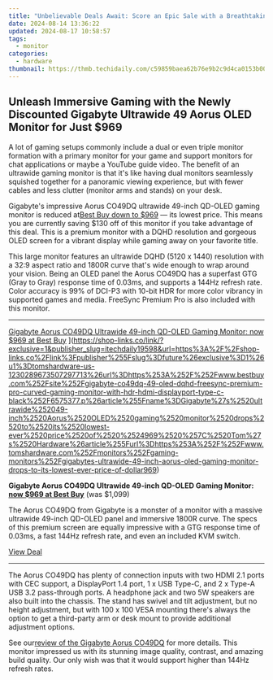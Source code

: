 ```yaml
---
title: "Unbelievable Deals Await: Score an Epic Sale with a Breathtakingly Vivid, 49-Inch Samsung OLED UltraWide Display for Just $600 Less"
date: 2024-08-14 13:36:22
updated: 2024-08-17 10:58:57
tags:
  - monitor
categories:
  - hardware
thumbnail: https://thmb.techidaily.com/c59859baea62b76e9b2c9d4ca0153b00cb09d30878de29f39ee73ceaf892e01a.jpg
---
```


## Unleash Immersive Gaming with the Newly Discounted Gigabyte Ultrawide 49 Aorus OLED Monitor for Just $969

A lot of gaming setups commonly include a dual or even triple monitor formation with a primary monitor for your game and support monitors for chat applications or maybe a YouTube guide video. The benefit of an ultrawide gaming monitor is that it's like having dual monitors seamlessly squished together for a panoramic viewing experience, but with fewer cables and less clutter (monitor arms and stands) on your desk.

 Gigabyte's impressive Aorus CO49DQ ultrawide 49-inch QD-OLED gaming monitor is reduced at[Best Buy down to $969](https://shop-links.co/link/?exclusive=1&publisher_slug=itechdaily19598&url=https%3A%2F%2Fshop-links.co%2Flink%3Fpublisher%255Fslug%3Dfuture%26exclusive%3D1%26u1%3Dtomshardware-us-7276830968368910292%26url%3Dhttps%253A%252F%252Fwww.bestbuy.com%252Fsite%252Fgigabyte-co49dq-49-oled-dqhd-freesync-premium-pro-curved-gaming-monitor-with-hdr-hdmi-displayport-type-c-black%252F6575377.p%26article%255Fname%3DGigabyte%27s%2520ultrawide%252049-inch%2520Aorus%2520OLED%2520gaming%2520monitor%2520drops%2520to%2520its%2520lowest-ever%2520price%2520of%2520%2524969%2520%257C%2520Tom%27s%2520Hardware%26article%255Furl%3Dhttps%253A%252F%252Fwww.tomshardware.com%252Fmonitors%252Fgaming-monitors%252Fgigabytes-ultrawide-49-inch-aorus-oled-gaming-monitor-drops-to-its-lowest-ever-price-of-dollar969) — its lowest price. This means you are currently saving $130 off of this monitor if you take advantage of this deal. This is a premium monitor with a DQHD resolution and gorgeous OLED screen for a vibrant display while gaming away on your favorite title.

 This large monitor features an ultrawide DQHD (5120 x 1440) resolution with a 32:9 aspect ratio and 1800R curve that's wide enough to wrap around your vision. Being an OLED panel the Aorus CO49DQ has a superfast GTG (Gray to Gray) response time of 0.03ms, and supports a 144Hz refresh rate. Color accuracy is 99% of DCI-P3 with 10-bit HDR for more color vibrancy in supported games and media. FreeSync Premium Pro is also included with this monitor.

---

[Gigabyte Aorus CO49DQ Ultrawide 49-inch QD-OLED Gaming Monitor: now $969 at Best Buy](https://cdn.mos.cms.futurecdn.net/fzhktNoFeH7L6imVcMRW2H-200-100.png "Gigabyte Aorus CO49DQ Ultrawide 49-inch QD-OLED Gaming Monitor: now $969 at Best Buy") ](https://shop-links.co/link/?exclusive=1&publisher_slug=itechdaily19598&url=https%3A%2F%2Fshop-links.co%2Flink%3Fpublisher%255Fslug%3Dfuture%26exclusive%3D1%26u1%3Dtomshardware-us-1230289673507297713%26url%3Dhttps%253A%252F%252Fwww.bestbuy.com%252Fsite%252Fgigabyte-co49dq-49-oled-dqhd-freesync-premium-pro-curved-gaming-monitor-with-hdr-hdmi-displayport-type-c-black%252F6575377.p%26article%255Fname%3DGigabyte%27s%2520ultrawide%252049-inch%2520Aorus%2520OLED%2520gaming%2520monitor%2520drops%2520to%2520its%2520lowest-ever%2520price%2520of%2520%2524969%2520%257C%2520Tom%27s%2520Hardware%26article%255Furl%3Dhttps%253A%252F%252Fwww.tomshardware.com%252Fmonitors%252Fgaming-monitors%252Fgigabytes-ultrawide-49-inch-aorus-oled-gaming-monitor-drops-to-its-lowest-ever-price-of-dollar969)

 **Gigabyte Aorus CO49DQ Ultrawide 49-inch QD-OLED Gaming Monitor:** [**now $969 at Best Buy**](https://shop-links.co/link/?exclusive=1&publisher_slug=itechdaily19598&url=https%3A%2F%2Fshop-links.co%2Flink%3Fpublisher%255Fslug%3Dfuture%26exclusive%3D1%26u1%3Dtomshardware-us-8427684413268981973%26url%3Dhttps%253A%252F%252Fwww.bestbuy.com%252Fsite%252Fgigabyte-co49dq-49-oled-dqhd-freesync-premium-pro-curved-gaming-monitor-with-hdr-hdmi-displayport-type-c-black%252F6575377.p%26article%255Fname%3DGigabyte%27s%2520ultrawide%252049-inch%2520Aorus%2520OLED%2520gaming%2520monitor%2520drops%2520to%2520its%2520lowest-ever%2520price%2520of%2520%2524969%2520%257C%2520Tom%27s%2520Hardware%26article%255Furl%3Dhttps%253A%252F%252Fwww.tomshardware.com%252Fmonitors%252Fgaming-monitors%252Fgigabytes-ultrawide-49-inch-aorus-oled-gaming-monitor-drops-to-its-lowest-ever-price-of-dollar969) (was $1,099)  
  
 The Aorus CO49DQ from Gigabyte is a monster of a monitor with a massive ultrawide 49-inch QD-OLED panel and immersive 1800R curve. The specs of this premium screen are equally impressive with a GTG response time of 0.03ms, a fast 144Hz refresh rate, and even an included KVM switch.

[View Deal](https://shop-links.co/link/?exclusive=1&publisher_slug=itechdaily19598&url=https%3A%2F%2Fshop-links.co%2Flink%3Fpublisher%255Fslug%3Dfuture%26exclusive%3D1%26u1%3Dtomshardware-us-1230289673507297713%26url%3Dhttps%253A%252F%252Fwww.bestbuy.com%252Fsite%252Fgigabyte-co49dq-49-oled-dqhd-freesync-premium-pro-curved-gaming-monitor-with-hdr-hdmi-displayport-type-c-black%252F6575377.p%26article%255Fname%3DGigabyte%27s%2520ultrawide%252049-inch%2520Aorus%2520OLED%2520gaming%2520monitor%2520drops%2520to%2520its%2520lowest-ever%2520price%2520of%2520%2524969%2520%257C%2520Tom%27s%2520Hardware%26article%255Furl%3Dhttps%253A%252F%252Fwww.tomshardware.com%252Fmonitors%252Fgaming-monitors%252Fgigabytes-ultrawide-49-inch-aorus-oled-gaming-monitor-drops-to-its-lowest-ever-price-of-dollar969)

---

 The Aorus CO49DQ has plenty of connection inputs with two HDMI 2.1 ports with CEC support, a DisplayPort 1.4 port, 1 x USB Type-C, and 2 x Type-A USB 3.2 pass-through ports. A headphone jack and two 5W speakers are also built into the chassis. The stand has swivel and tilt adjustment, but no height adjustment, but with 100 x 100 VESA mounting there's always the option to get a third-party arm or desk mount to provide additional adjustment options.

 See our[review of the Gigabyte Aorus CO49DQ](https://tools.techidaily.com) for more details. This monitor impressed us with its stunning image quality, contrast, and amazing build quality. Our only wish was that it would support higher than 144Hz refresh rates.

<ins class="adsbygoogle"
     style="display:block"
     data-ad-format="autorelaxed"
     data-ad-client="ca-pub-7571918770474297"
     data-ad-slot="1223367746"></ins>



<ins class="adsbygoogle"
     style="display:block"
     data-ad-client="ca-pub-7571918770474297"
     data-ad-slot="8358498916"
     data-ad-format="auto"
     data-full-width-responsive="true"></ins>
